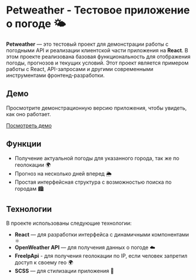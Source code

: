 # Petweather - Тестовое приложение о погоде 🌤️

**Petweather** — это тестовый проект для демонстрации работы с погодными API и реализации клиентской части приложения на **React**. В этом проекте реализована базовая функциональность для отображения погоды, прогнозов и текущих условий. Этот проект является примером работы с React, API-запросами и другими современными инструментами фронтенд-разработки.

## Демо

Просмотрите демонстрационную версию приложения, чтобы увидеть, как оно работает.

[Посмотреть демо](https://petweather.vercel.app/)

## Функции

- Получение актуальной погоды для указанного города, так же по геолокации 🌍
- Прогноз на несколько дней вперед 🌦️
- Простая интерфейсная структура с возможностью поиска по городам 🏙️

## Технологии

В проекте использованы следующие технологии:

- **React** — для разработки интерфейса с динамичными компонентами ⚛️
- **OpenWeather API** — для получения данных о погоде ☁️
- **FreeIpApi** - для получения геолокации по IP, если человек запретил доступ к своему гео 🌍
- **SCSS** — для стилизации приложения 🎨
